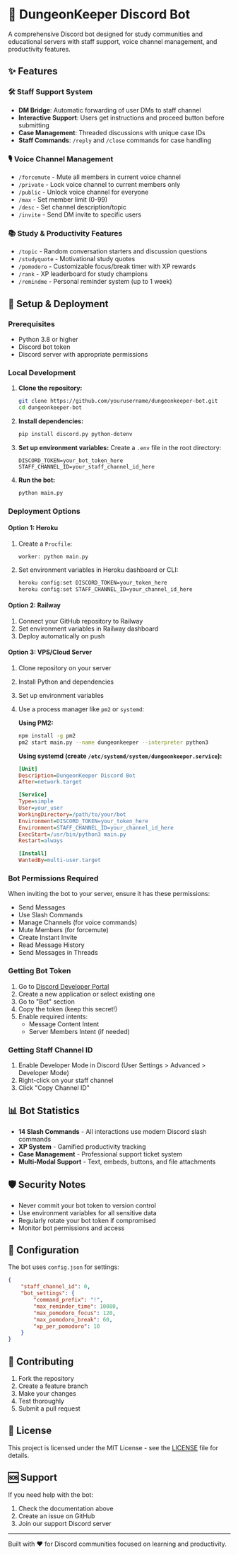 # 🏰 DungeonKeeper Discord Bot

A comprehensive Discord bot designed for study communities and educational servers with staff support, voice channel management, and productivity features.

## ✨ Features

### 🛠️ Staff Support System
- **DM Bridge**: Automatic forwarding of user DMs to staff channel
- **Interactive Support**: Users get instructions and proceed button before submitting
- **Case Management**: Threaded discussions with unique case IDs
- **Staff Commands**: `/reply` and `/close` commands for case handling

### 🎙️ Voice Channel Management
- `/forcemute` - Mute all members in current voice channel
- `/private` - Lock voice channel to current members only
- `/public` - Unlock voice channel for everyone
- `/max` - Set member limit (0-99)
- `/desc` - Set channel description/topic
- `/invite` - Send DM invite to specific users

### 📚 Study & Productivity Features
- `/topic` - Random conversation starters and discussion questions
- `/studyquote` - Motivational study quotes
- `/pomodoro` - Customizable focus/break timer with XP rewards
- `/rank` - XP leaderboard for study champions
- `/remindme` - Personal reminder system (up to 1 week)

## 🚀 Setup & Deployment

### Prerequisites
- Python 3.8 or higher
- Discord bot token
- Discord server with appropriate permissions

### Local Development

1. **Clone the repository:**
   ```bash
   git clone https://github.com/yourusername/dungeonkeeper-bot.git
   cd dungeonkeeper-bot
   ```

2. **Install dependencies:**
   ```bash
   pip install discord.py python-dotenv
   ```

3. **Set up environment variables:**
   Create a `.env` file in the root directory:
   ```env
   DISCORD_TOKEN=your_bot_token_here
   STAFF_CHANNEL_ID=your_staff_channel_id_here
   ```

4. **Run the bot:**
   ```bash
   python main.py
   ```

### Deployment Options

#### Option 1: Heroku
1. Create a `Procfile`:
   ```
   worker: python main.py
   ```

2. Set environment variables in Heroku dashboard or CLI:
   ```bash
   heroku config:set DISCORD_TOKEN=your_token_here
   heroku config:set STAFF_CHANNEL_ID=your_channel_id_here
   ```

#### Option 2: Railway
1. Connect your GitHub repository to Railway
2. Set environment variables in Railway dashboard
3. Deploy automatically on push

#### Option 3: VPS/Cloud Server
1. Clone repository on your server
2. Install Python and dependencies
3. Set up environment variables
4. Use a process manager like `pm2` or `systemd`:

   **Using PM2:**
   ```bash
   npm install -g pm2
   pm2 start main.py --name dungeonkeeper --interpreter python3
   ```

   **Using systemd (create `/etc/systemd/system/dungeonkeeper.service`):**
   ```ini
   [Unit]
   Description=DungeonKeeper Discord Bot
   After=network.target

   [Service]
   Type=simple
   User=your_user
   WorkingDirectory=/path/to/your/bot
   Environment=DISCORD_TOKEN=your_token_here
   Environment=STAFF_CHANNEL_ID=your_channel_id_here
   ExecStart=/usr/bin/python3 main.py
   Restart=always

   [Install]
   WantedBy=multi-user.target
   ```

### Bot Permissions Required

When inviting the bot to your server, ensure it has these permissions:
- Send Messages
- Use Slash Commands
- Manage Channels (for voice commands)
- Mute Members (for forcemute)
- Create Instant Invite
- Read Message History
- Send Messages in Threads

### Getting Bot Token

1. Go to [Discord Developer Portal](https://discord.com/developers/applications)
2. Create a new application or select existing one
3. Go to "Bot" section
4. Copy the token (keep this secret!)
5. Enable required intents:
   - Message Content Intent
   - Server Members Intent (if needed)

### Getting Staff Channel ID

1. Enable Developer Mode in Discord (User Settings > Advanced > Developer Mode)
2. Right-click on your staff channel
3. Click "Copy Channel ID"

## 📊 Bot Statistics
- **14 Slash Commands** - All interactions use modern Discord slash commands
- **XP System** - Gamified productivity tracking
- **Case Management** - Professional support ticket system
- **Multi-Modal Support** - Text, embeds, buttons, and file attachments

## 🛡️ Security Notes
- Never commit your bot token to version control
- Use environment variables for all sensitive data
- Regularly rotate your bot token if compromised
- Monitor bot permissions and access

## 📝 Configuration

The bot uses `config.json` for settings:
```json
{
    "staff_channel_id": 0,
    "bot_settings": {
        "command_prefix": "!",
        "max_reminder_time": 10080,
        "max_pomodoro_focus": 120,
        "max_pomodoro_break": 60,
        "xp_per_pomodoro": 10
    }
}
```

## 🤝 Contributing

1. Fork the repository
2. Create a feature branch
3. Make your changes
4. Test thoroughly
5. Submit a pull request

## 📄 License

This project is licensed under the MIT License - see the [LICENSE](LICENSE) file for details.

## 🆘 Support

If you need help with the bot:
1. Check the documentation above
2. Create an issue on GitHub
3. Join our support Discord server

---

Built with ❤️ for Discord communities focused on learning and productivity.